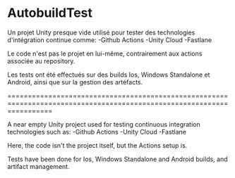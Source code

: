 # AutobuildTest

Un projet Unity presque vide utilisé pour tester des technologies d'intégration continue comme:
-Github Actions
-Unity Cloud
-Fastlane

Le code n'est pas le projet en lui-même, contrairement aux actions associée au repository.

Les tests ont été effectués sur des builds Ios, Windows Standalone et Android, ainsi que sur la gestion des artéfacts.

=======================================================================================================================

A near empty Unity project used for testing continuous integration technologies such as:
-Github Actions
-Unity Cloud
-Fastlane

Here, the code isn't the project itself, but the Actions setup is.

Tests have been done for Ios, Windows Standalone and Android builds, and artifact management.
